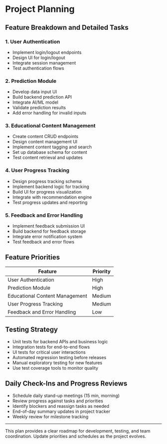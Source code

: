 # Project Planning

## Feature Breakdown and Detailed Tasks

### 1. User Authentication
- Implement login/logout endpoints
- Design UI for login/logout
- Integrate session management
- Test authentication flows

### 2. Prediction Module
- Develop data input UI
- Build backend prediction API
- Integrate AI/ML model
- Validate prediction results
- Add error handling for invalid inputs

### 3. Educational Content Management
- Create content CRUD endpoints
- Design content management UI
- Implement content tagging and search
- Set up database schema for content
- Test content retrieval and updates

### 4. User Progress Tracking
- Design progress tracking schema
- Implement backend logic for tracking
- Build UI for progress visualization
- Integrate with recommendation engine
- Test progress updates and reporting

### 5. Feedback and Error Handling
- Implement feedback submission UI
- Build backend for feedback storage
- Integrate error notification system
- Test feedback and error flows

## Feature Priorities
| Feature                      | Priority   |
|------------------------------|------------|
| User Authentication          | High       |
| Prediction Module            | High       |
| Educational Content Management| Medium     |
| User Progress Tracking       | Medium     |
| Feedback and Error Handling  | Low        |

## Testing Strategy
- Unit tests for backend APIs and business logic
- Integration tests for end-to-end flows
- UI tests for critical user interactions
- Automated regression testing before releases
- Manual exploratory testing for new features
- Use test coverage tools to monitor quality

## Daily Check-Ins and Progress Reviews
- Schedule daily stand-up meetings (15 min, morning)
- Review progress against tasks and priorities
- Identify blockers and reassign tasks as needed
- End-of-day summary updates in project tracker
- Weekly review for milestone tracking

---
This plan provides a clear roadmap for development, testing, and team coordination. Update priorities and schedules as the project evolves.
